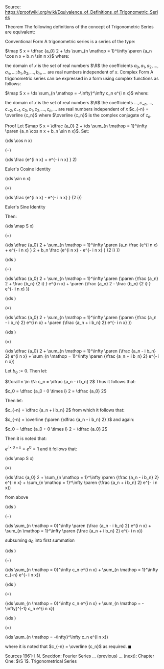 # 

Source: https://proofwiki.org/wiki/Equivalence_of_Definitions_of_Trigonometric_Series



Theorem
The following definitions of the concept of Trigonometric Series are equivalent:

Conventional Form
A trigonometric series is a series of the type:

$\map S x = \dfrac {a_0} 2 + \ds \sum_{n \mathop = 1}^\infty \paren {a_n \cos n x + b_n \sin n x}$
where:

the domain of $x$ is the set of real numbers $\R$
the coefficients $a_0, a_1, a_2, \ldots, a_n, \ldots; b_1, b_2, \ldots, b_n, \ldots$ are real numbers independent of $x$.
Complex Form
A trigonometric series can be expressed in a form using complex functions as follows:

$\map S x = \ds \sum_{n \mathop = -\infty}^\infty c_n e^{i n x}$
where:

the domain of $x$ is the set of real numbers $\R$
the coefficients $\ldots, c_{-n}, \ldots, c_{-2}, c_{-1}, c_0, c_1, c_2, \ldots, c_n, \ldots$ are real numbers independent of $x$
$c_{-n} = \overline {c_n}$ where $\overline {c_n}$ is the complex conjugate of $c_n$.


Proof
Let $\map S x = \dfrac {a_0} 2 + \ds \sum_{n \mathop = 1}^\infty \paren {a_n \cos n x + b_n \sin n x}$.
Set:














\(\ds \cos n x\)

\(=\)







\(\ds \frac {e^{i n x} + e^{- i n x} } 2\)





Euler's Cosine Identity














\(\ds \sin n x\)

\(=\)







\(\ds \frac {e^{i n x} - e^{- i n x} } {2 i}\)





Euler's Sine Identity




Then:














\(\ds \map S x\)

\(=\)







\(\ds \dfrac {a_0} 2 + \sum_{n \mathop = 1}^\infty \paren {a_n \frac {e^{i n x} + e^{- i n x} } 2 + b_n \frac {e^{i n x} - e^{- i n x} } {2 i} }\)




















\(\ds \)

\(=\)







\(\ds \dfrac {a_0} 2 + \sum_{n \mathop = 1}^\infty \paren {\paren {\frac {a_n} 2 + \frac {b_n} {2 i} } e^{i n x} + \paren {\frac {a_n} 2 - \frac {b_n} {2 i} } e^{- i n x} }\)




















\(\ds \)

\(=\)







\(\ds \dfrac {a_0} 2 + \sum_{n \mathop = 1}^\infty \paren {\paren {\frac {a_n - i b_n} 2} e^{i n x} + \paren {\frac {a_n + i b_n} 2} e^{- i n x} }\)




















\(\ds \)

\(=\)







\(\ds \dfrac {a_0} 2 + \sum_{n \mathop = 1}^\infty \paren {\frac {a_n - i b_n} 2} e^{i n x} + \sum_{n \mathop = 1}^\infty \paren {\frac {a_n + i b_n} 2} e^{- i n x}\)










Let $b_0 := 0$.
Then let:

$\forall n \in \N: c_n = \dfrac {a_n - i b_n} 2$
Thus it follows that:

$c_0 = \dfrac {a_0 - 0 \times i} 2 = \dfrac {a_0} 2$

Then let:

$c_{-n} = \dfrac {a_n + i b_n} 2$
from which it follows that:

$c_{-n} = \overline {\paren {\dfrac {a_n - i b_n} 2} }$
and again:

$c_0 = \dfrac {a_0 + 0 \times i} 2 = \dfrac {a_0} 2$

Then it is noted that:

$e^{i \times 0 \times x} = e^0 = 1$
and it follows that:














\(\ds \map S x\)

\(=\)







\(\ds \frac {a_0} 2 + \sum_{n \mathop = 1}^\infty \paren {\frac {a_n - i b_n} 2} e^{i n x} + \sum_{n \mathop = 1}^\infty \paren {\frac {a_n + i b_n} 2} e^{- i n x}\)





from above














\(\ds \)

\(=\)







\(\ds \sum_{n \mathop = 0}^\infty \paren {\frac {a_n - i b_n} 2} e^{i n x} + \sum_{n \mathop = 1}^\infty \paren {\frac {a_n + i b_n} 2} e^{- i n x}\)





subsuming $a_0$ into first summation














\(\ds \)

\(=\)







\(\ds \sum_{n \mathop = 0}^\infty c_n e^{i n x} + \sum_{n \mathop = 1}^\infty c_{-n} e^{- i n x}\)




















\(\ds \)

\(=\)







\(\ds \sum_{n \mathop = 0}^\infty c_n e^{i n x} + \sum_{n \mathop = -\infty}^{-1} c_n e^{i n x}\)




















\(\ds \)

\(=\)







\(\ds \sum_{n \mathop = -\infty}^\infty c_n e^{i n x}\)









where it is noted that $c_{-n} = \overline {c_n}$ as required.
$\blacksquare$


Sources
1961: I.N. Sneddon: Fourier Series ... (previous) ... (next): Chapter One: $\S 1$. Trigonometrical Series




